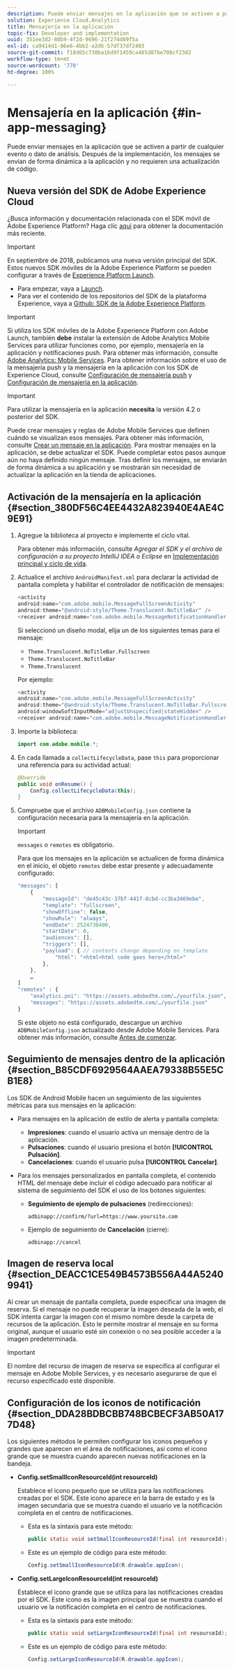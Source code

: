 ```yaml
---
description: Puede enviar mensajes en la aplicación que se activen a partir de cualquier evento o dato de análisis. Después de la implementación, los mensajes se envían de forma dinámica a la aplicación y no requieren una actualización de código.
solution: Experience Cloud,Analytics
title: Mensajería en la aplicación
topic-fix: Developer and implementation
uuid: 351ee3d2-80b9-4f2d-9696-21f274d89f5a
exl-id: ca9414d1-86e6-4bb2-a2d6-57df37df2403
source-git-commit: f18d65c738ba16d9f1459ca485d87be708cf23d2
workflow-type: tm+mt
source-wordcount: '770'
ht-degree: 100%

---
```


# Mensajería en la aplicación  {#in-app-messaging}

Puede enviar mensajes en la aplicación que se activen a partir de cualquier evento o dato de análisis. Después de la implementación, los mensajes se envían de forma dinámica a la aplicación y no requieren una actualización de código.

## Nueva versión del SDK de Adobe Experience Cloud

¿Busca información y documentación relacionada con el SDK móvil de Adobe Experience Platform? Haga clic [aquí](https://aep-sdks.gitbook.io/docs/) para obtener la documentación más reciente.

>[!IMPORTANT]
>
>En septiembre de 2018, publicamos una nueva versión principal del SDK. Estos nuevos SDK móviles de la Adobe Experience Platform se pueden configurar a través de [Experience Platform Launch](https://www.adobe.com/es/experience-platform/launch.html).

* Para empezar, vaya a [Launch](https://launch.adobe.com/).
* Para ver el contenido de los repositorios del SDK de la plataforma Experience, vaya a [Github: SDK de la Adobe Experience Platform](https://github.com/Adobe-Marketing-Cloud/acp-sdks).

>[!IMPORTANT]
>
> Si utiliza los SDK móviles de la Adobe Experience Platform con Adobe Launch, también **debe** instalar la extensión de Adobe Analytics Mobile Services para utilizar funciones como, por ejemplo, mensajería en la aplicación y notificaciones push. Para obtener más información, consulte [Adobe Analytics: Mobile Services](https://aep-sdks.gitbook.io/docs/using-mobile-extensions/adobe-analytics-mobile-services). Para obtener información sobre el uso de la mensajería push y la mensajería en la aplicación con los SDK de Experience Cloud, consulte [Configuración de mensajería push](https://aep-sdks.gitbook.io/docs/using-mobile-extensions/adobe-analytics-mobile-services#set-up-push-messaging) y [Configuración de mensajería en la aplicación](https://aep-sdks.gitbook.io/docs/using-mobile-extensions/adobe-analytics-mobile-services#set-up-in-app-messaging).

>[!IMPORTANT]
>
>Para utilizar la mensajería en la aplicación **necesita** la versión 4.2 o posterior del SDK.

Puede crear mensajes y reglas de Adobe Mobile Services que definen cuándo se visualizan esos mensajes. Para obtener más información, consulte [Crear un mensaje en la aplicación](/help/using/in-app-messaging/t-in-app-message/t-in-app-message.md). Para mostrar mensajes en la aplicación, se debe actualizar el SDK. Puede completar estos pasos aunque aún no haya definido ningún mensaje. Tras definir los mensajes, se enviarán de forma dinámica a su aplicación y se mostrarán sin necesidad de actualizar la aplicación en la tienda de aplicaciones.

## Activación de la mensajería en la aplicación {#section_380DF56C4EE4432A823940E4AE4C9E91}

1. Agregue la biblioteca al proyecto e implemente el ciclo vital.

   Para obtener más información, consulte *Agregar el SDK y el archivo de configuración a su proyecto IntelliJ IDEA o Eclipse* en [Implementación principal y ciclo de vida](/help/android/getting-started/dev-qs.md).

1. Actualice el archivo `AndroidManifest.xml` para declarar la actividad de pantalla completa y habilitar el controlador de notificación de mensajes:

   ```java
   <activity  
   android:name="com.adobe.mobile.MessageFullScreenActivity"  
   android:theme="@android:style/Theme.Translucent.NoTitleBar" /> 
   <receiver android:name="com.adobe.mobile.MessageNotificationHandler" />
   ```

   Si seleccionó un diseño modal, elija un de los siguientes temas para el mensaje:

   * `Theme.Translucent.NoTitleBar.Fullscreen`
   * `Theme.Translucent.NoTitleBar`
   * `Theme.Translucent`

   Por ejemplo:

   ```java
   <activity 
   android:name="com.adobe.mobile.MessageFullScreenActivity" 
   android:theme="@android:style/Theme.Translucent.NoTitleBar.Fullscreen" 
   android:windowSoftInputMode="adjustUnspecified|stateHidden" /> 
   <receiver android:name="com.adobe.mobile.MessageNotificationHandler" />
   ```

1. Importe la biblioteca:

   ```java
   import com.adobe.mobile.*;
   ```

1. En cada llamada a `collectLifecycleData`, pase `this` para proporcionar una referencia para su actividad actual:

   ```java
   @Override 
   public void onResume() { 
       Config.collectLifecycleData(this); 
   }
   ```

1. Compruebe que el archivo `ADBMobileConfig.json` contiene la configuración necesaria para la mensajería en la aplicación.

   >[!IMPORTANT]
   >
   >`messages` o `remotes` es obligatorio.

   Para que los mensajes en la aplicación se actualicen de forma dinámica en el inicio, el objeto `remotes` debe estar presente y adecuadamente configurado:

   ```js
   "messages": [ 
       { 
           "messageId": "de45c43c-37bf-441f-8cbd-cc3ba3469ebe", 
           "template": "fullscreen", 
           "showOffline": false, 
           "showRule": "always", 
           "endDate": 2524730400, 
           "startDate": 0, 
           "audiences": [], 
           "triggers": [], 
           "payload": { // contents change depending on template 
               "html": "<html>html code goes here</html>" 
           }, 
       }, 
       … 
   ] 
   "remotes" : { 
       "analytics.poi": "https://assets.adobedtm.com/…/yourfile.json", 
       "messages": "https://assets.adobedtm.com/…/yourfile.json" 
   }
   ```

   Si este objeto no está configurado, descargue un archivo `ADBMobileConfig.json` actualizado desde Adobe Mobile Services. Para obtener más información, consulte [Antes de comenzar](/help/android/getting-started/requirements.md).

## Seguimiento de mensajes dentro de la aplicación {#section_B85CDF6929564AAEA79338B55E5CB1E8}

Los SDK de Android Mobile hacen un seguimiento de las siguientes métricas para sus mensajes en la aplicación:

* Para mensajes en la aplicación de estilo de alerta y pantalla completa:

   * **Impresiones**: cuando el usuario activa un mensaje dentro de la aplicación.
   * **Pulsaciones**: cuando el usuario presiona el botón **[!UICONTROL Pulsación]**.
   * **Cancelaciones**: cuando el usuario pulsa **[!UICONTROL Cancelar]**.

* Para los mensajes personalizados en pantalla completa, el contenido HTML del mensaje debe incluir el código adecuado para notificar al sistema de seguimiento del SDK el uso de los botones siguientes:

   * **Seguimiento de ejemplo de pulsaciones** (redirecciones):

      `adbinapp://confirm/?url=https://www.yoursite.com`
   * Ejemplo de seguimiento de **Cancelación** (cierre):

      `adbinapp://cancel`

## Imagen de reserva local {#section_DEACC1CE549B4573B556A44A52409941}

Al crear un mensaje de pantalla completa, puede especificar una imagen de reserva. Si el mensaje no puede recuperar la imagen deseada de la web, el SDK intenta cargar la imagen con el mismo nombre desde la carpeta de recursos de la aplicación. Esto le permite mostrar el mensaje en su forma original, aunque el usuario esté sin conexión o no sea posible acceder a la imagen predeterminada.

>[!IMPORTANT]
>
>El nombre del recurso de imagen de reserva se especifica al configurar el mensaje en Adobe Mobile Services, y es necesario asegurarse de que el recurso especificado esté disponible.

## Configuración de los iconos de notificación {#section_DDA28BDBCBB748BCBECF3AB50A177D48}

Los siguientes métodos le permiten configurar los iconos pequeños y grandes que aparecen en el área de notificaciones, así como el icono grande que se muestra cuando aparecen nuevas notificaciones en la bandeja.

* **Config.setSmallIconResourceId(int resourceId)**

   Establece el icono pequeño que se utiliza para las notificaciones creadas por el SDK. Este icono aparece en la barra de estado y es la imagen secundaria que se muestra cuando el usuario ve la notificación completa en el centro de notificaciones.

   * Esta es la sintaxis para este método:

      ```java
      public static void setSmallIconResourceId(final int resourceId); 
      ```

   * Este es un ejemplo de código para este método:

      ```java
      Config.setSmallIconResourceId(R.drawable.appIcon);
      ```

* **Config.setLargeIconResourceId(int resourceId)**

   Establece el icono grande que se utiliza para las notificaciones creadas por el SDK. Este icono es la imagen principal que se muestra cuando el usuario ve la notificación completa en el centro de notificaciones.

   * Esta es la sintaxis para este método:

      ```java
      public static void setLargeIconResourceId(final int resourceId); 
      ```

   * Este es un ejemplo de código para este método:

      ```java
      Config.setLargeIconResourceId(R.drawable.appIcon); 
      ```
